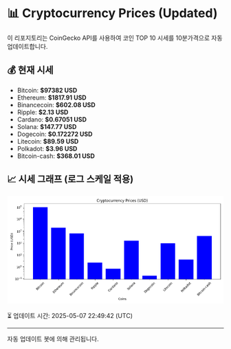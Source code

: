 
# 📊 Cryptocurrency Prices (Updated)

이 리포지토리는 CoinGecko API를 사용하여 코인 TOP 10 시세를 10분가격으로 자동 업데이트합니다.

## 💰 현재 시세
- Bitcoin: **$97382 USD**
- Ethereum: **$1817.91 USD**
- Binancecoin: **$602.08 USD**
- Ripple: **$2.13 USD**
- Cardano: **$0.67051 USD**
- Solana: **$147.77 USD**
- Dogecoin: **$0.172272 USD**
- Litecoin: **$89.59 USD**
- Polkadot: **$3.96 USD**
- Bitcoin-cash: **$368.01 USD**

## 📈 시세 그래프 (로그 스케일 적용)
![Crypto Prices](crypto_prices.png)

⏳ 업데이트 시간: 2025-05-07 22:49:42 (UTC)

---
자동 업데이트 봇에 의해 관리됩니다.

